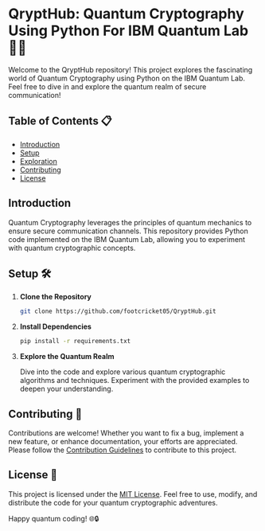 # QryptHub: Quantum Cryptography Using Python For IBM Quantum Lab 🌌🔐

Welcome to the QryptHub repository! This project explores the fascinating world of Quantum Cryptography using Python on the IBM Quantum Lab. Feel free to dive in and explore the quantum realm of secure communication!

## Table of Contents 📋

- [Introduction](#introduction)
- [Setup](#setup)
- [Exploration](#explore)
- [Contributing](#contributing)
- [License](#license)

## Introduction

Quantum Cryptography leverages the principles of quantum mechanics to ensure secure communication channels. This repository provides Python code implemented on the IBM Quantum Lab, allowing you to experiment with quantum cryptographic concepts.

## Setup 🛠️

1. **Clone the Repository**
   ```bash
   git clone https://github.com/footcricket05/QryptHub.git
   ```

2. **Install Dependencies**
   ```bash
   pip install -r requirements.txt
   ```

3. **Explore the Quantum Realm**

   Dive into the code and explore various quantum cryptographic algorithms and techniques. Experiment with the provided examples to deepen your understanding.

## Contributing 🤝

Contributions are welcome! Whether you want to fix a bug, implement a new feature, or enhance documentation, your efforts are appreciated. Please follow the [Contribution Guidelines](CONTRIBUTING.md) to contribute to this project.

## License 📄

This project is licensed under the [MIT License](LICENSE). Feel free to use, modify, and distribute the code for your quantum cryptographic adventures.

Happy quantum coding! 🌐🔒
